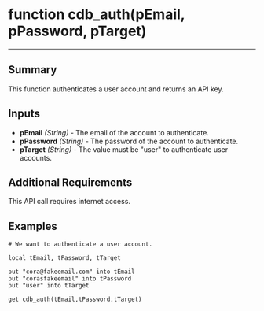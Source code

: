 # function cdb_auth(pEmail, pPassword, pTarget)

---
## Summary
This function authenticates a user account and returns an API key.

## Inputs
* **pEmail** *(String)* - The email of the account to authenticate.
* **pPassword** *(String)* - The password of the account to authenticate.
* **pTarget** *(String)* - The value must be "user" to authenticate user accounts.


## Additional Requirements
This API call requires internet access.


## Examples
```livecodeserver
# We want to authenticate a user account.

local tEmail, tPassword, tTarget

put "cora@fakeemail.com" into tEmail
put "corasfakeemail" into tPassword
put "user" into tTarget

get cdb_auth(tEmail,tPassword,tTarget)
```